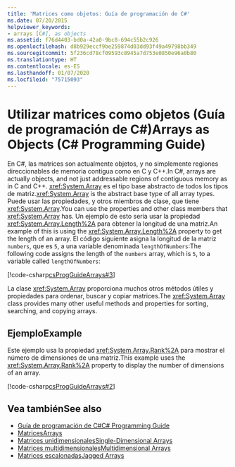 ```yaml
---
title: 'Matrices como objetos: Guía de programación de C#'
ms.date: 07/20/2015
helpviewer_keywords:
- arrays [C#], as objects
ms.assetid: f76d4403-bd0a-42a0-9bc8-694c55b2c926
ms.openlocfilehash: d8b929eccf9be259874d03dd93f49a49798bb349
ms.sourcegitcommit: 5f236cd78cf09593c8945a7d753e0850e96a0b80
ms.translationtype: HT
ms.contentlocale: es-ES
ms.lasthandoff: 01/07/2020
ms.locfileid: "75715093"
---
```

# <a name="arrays-as-objects-c-programming-guide"></a><span data-ttu-id="6bcda-102">Utilizar matrices como objetos (Guía de programación de C#)</span><span class="sxs-lookup"><span data-stu-id="6bcda-102">Arrays as Objects (C# Programming Guide)</span></span>

<span data-ttu-id="6bcda-103">En C#, las matrices son actualmente objetos, y no simplemente regiones direccionables de memoria contigua como en C y C++.</span><span class="sxs-lookup"><span data-stu-id="6bcda-103">In C#, arrays are actually objects, and not just addressable regions of contiguous memory as in C and C++.</span></span> <span data-ttu-id="6bcda-104"><xref:System.Array> es el tipo base abstracto de todos los tipos de matriz.</span><span class="sxs-lookup"><span data-stu-id="6bcda-104"><xref:System.Array> is the abstract base type of all array types.</span></span> <span data-ttu-id="6bcda-105">Puede usar las propiedades, y otros miembros de clase, que tiene <xref:System.Array>.</span><span class="sxs-lookup"><span data-stu-id="6bcda-105">You can use the properties and other class members that <xref:System.Array> has.</span></span> <span data-ttu-id="6bcda-106">Un ejemplo de esto sería usar la propiedad <xref:System.Array.Length%2A> para obtener la longitud de una matriz.</span><span class="sxs-lookup"><span data-stu-id="6bcda-106">An example of this is using the <xref:System.Array.Length%2A> property to get the length of an array.</span></span> <span data-ttu-id="6bcda-107">El código siguiente asigna la longitud de la matriz `numbers`, que es `5`, a una variable denominada `lengthOfNumbers`:</span><span class="sxs-lookup"><span data-stu-id="6bcda-107">The following code assigns the length of the `numbers` array, which is `5`, to a variable called `lengthOfNumbers`:</span></span>

[!code-csharp[csProgGuideArrays#3](~/samples/snippets/csharp/VS_Snippets_VBCSharp/csProgGuideArrays/CS/Arrays.cs#3)]

<span data-ttu-id="6bcda-108">La clase <xref:System.Array> proporciona muchos otros métodos útiles y propiedades para ordenar, buscar y copiar matrices.</span><span class="sxs-lookup"><span data-stu-id="6bcda-108">The <xref:System.Array> class provides many other useful methods and properties for sorting, searching, and copying arrays.</span></span>

## <a name="example"></a><span data-ttu-id="6bcda-109">Ejemplo</span><span class="sxs-lookup"><span data-stu-id="6bcda-109">Example</span></span>

<span data-ttu-id="6bcda-110">Este ejemplo usa la propiedad <xref:System.Array.Rank%2A> para mostrar el número de dimensiones de una matriz.</span><span class="sxs-lookup"><span data-stu-id="6bcda-110">This example uses the <xref:System.Array.Rank%2A> property to display the number of dimensions of an array.</span></span>

[!code-csharp[csProgGuideArrays#2](~/samples/snippets/csharp/VS_Snippets_VBCSharp/csProgGuideArrays/CS/Arrays.cs#2)]

## <a name="see-also"></a><span data-ttu-id="6bcda-111">Vea también</span><span class="sxs-lookup"><span data-stu-id="6bcda-111">See also</span></span>

- [<span data-ttu-id="6bcda-112">Guía de programación de C#</span><span class="sxs-lookup"><span data-stu-id="6bcda-112">C# Programming Guide</span></span>](../index.md)
- [<span data-ttu-id="6bcda-113">Matrices</span><span class="sxs-lookup"><span data-stu-id="6bcda-113">Arrays</span></span>](./index.md)
- [<span data-ttu-id="6bcda-114">Matrices unidimensionales</span><span class="sxs-lookup"><span data-stu-id="6bcda-114">Single-Dimensional Arrays</span></span>](./single-dimensional-arrays.md)
- [<span data-ttu-id="6bcda-115">Matrices multidimensionales</span><span class="sxs-lookup"><span data-stu-id="6bcda-115">Multidimensional Arrays</span></span>](./multidimensional-arrays.md)
- [<span data-ttu-id="6bcda-116">Matrices escalonadas</span><span class="sxs-lookup"><span data-stu-id="6bcda-116">Jagged Arrays</span></span>](./jagged-arrays.md)
